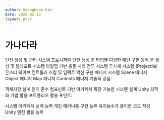 ```yaml
---
author: Seonghoon Kim
date: 2025-02-13
layout: post
---
```


# 가나다라

던전 생성 및 관리 시스템
프로시저럴 던전 생성
룸 타입별 다양한 패턴 구현
동적 문 생성 및 텔레포트 시스템
타일맵 기반 충돌 처리
전투 시스템
투사체 시스템 (Projectile)
몬스터 웨이브 컨트롤러
스킬 및 임팩트 액션 구현
매니저 시스템
Scene 매니저
Object 매니저
Map 매니저
Contents 매니저
기술적 강점:

객체지향 설계 원칙 준수
컴포넌트 기반 아키텍처
확장 가능한 시스템 설계
Unity 최적화 기법 활용
포트폴리오 활용 포인트:

시스템 아키텍처 설계 능력
게임 매커니즘 구현 능력
유지보수가 용이한 코드 작성
Unity 엔진 활용 능력

